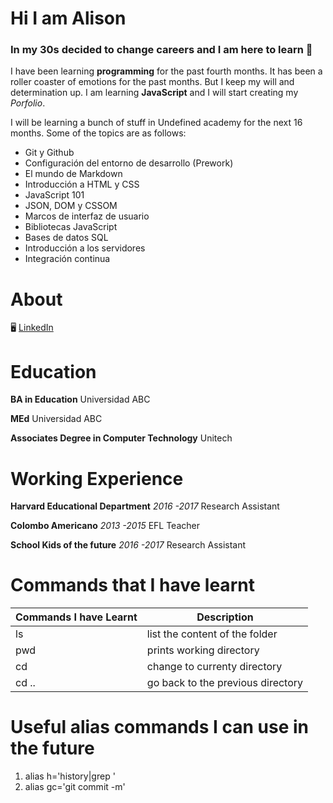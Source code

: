 # Hi I am Alison
### In my 30s decided to change careers and I am here to learn 🚀


I have been learning **programming** for the past fourth months. It has been a roller coaster of emotions for the past months. But I keep my will and determination up. I am learning **JavaScript** and I will start creating my *Porfolio*.

I will be learning a bunch of stuff in Undefined academy for the next 16 months. Some of the topics are as follows:

- Git y Github
- Configuración del entorno de desarrollo (Prework)
- El mundo de Markdown
- Introducción a HTML y CSS
- JavaScript 101
- JSON, DOM y CSSOM
- Marcos de interfaz de usuario
- Bibliotecas JavaScript
- Bases de datos SQL
- Introducción a los servidores
- Integración continua

# About
🖥️ [LinkedIn](https://www.linkedin.com/in/alison-acosta/)

# Education
**BA in Education** 
Universidad ABC

**MEd** 
Universidad ABC


**Associates Degree in Computer Technology** 
Unitech

# Working Experience
**Harvard Educational Department**
*2016 -2017*
Research Assistant

**Colombo Americano**
*2013 -2015*
EFL Teacher

**School Kids of the future**
*2016 -2017*
Research Assistant

# Commands that I have learnt

| Commands I have Learnt | Description |
| ---------------------- | ----------- |
| ls|list the content of the folder|
| pwd|prints working directory|
| cd |change to currenty directory|
| cd .. |go back to the previous directory|

# Useful alias commands I can use in the future

1. alias h='history|grep '
2. alias gc='git commit -m'

